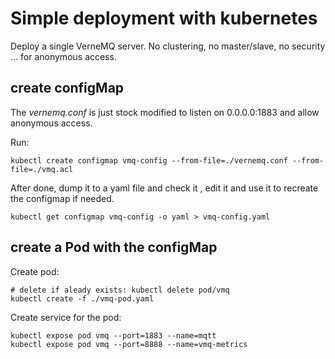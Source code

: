 # Simple deployment with kubernetes

Deploy a single VerneMQ server. No clustering, no master/slave, no security ...
for anonymous access.

## create configMap

The _vernemq.conf_ is just stock modified to listen on 0.0.0.0:1883 and allow anonymous access.

Run:

    kubectl create configmap vmq-config --from-file=./vernemq.conf --from-file=./vmq.acl

After done, dump it to a yaml file and check it , edit it and use it to recreate the configmap if needed.

    kubectl get configmap vmq-config -o yaml > vmq-config.yaml


## create a Pod with the configMap

Create pod:

    # delete if aleady exists: kubectl delete pod/vmq
    kubectl create -f ./vmq-pod.yaml


Create service for the pod:

    kubectl expose pod vmq --port=1883 --name=mqtt
    kubectl expose pod vmq --port=8888 --name=vmq-metrics
